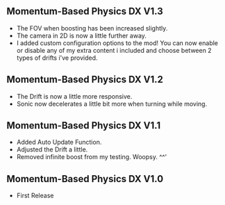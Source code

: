 ## Momentum-Based Physics DX V1.3
- The FOV when boosting has been increased slightly.
- The camera in 2D is now a little further away.
- I added custom configuration options to the mod! You can now enable or disable any of my extra content i included and choose between 2 types of drifts i've provided.

## Momentum-Based Physics DX V1.2
- The Drift is now a little more responsive.
- Sonic now decelerates a little bit more when turning while moving.

## Momentum-Based Physics DX V1.1
- Added Auto Update Function.
- Adjusted the Drift a little.
- Removed infinite boost from my testing. Woopsy. ^^'

## Momentum-Based Physics DX V1.0
- First Release
